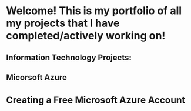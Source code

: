 <h1>Welcome! This is my portfolio of all my projects that I have completed/actively working on!</h1>
<h2> Information Technology Projects:<h2> 
 <b>Micorsoft Azure</b>
 <b><h3> Creating a Free Microsoft Azure Account</h3></b>
  
